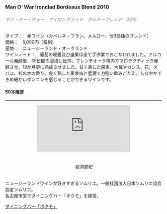 ### Man O’ War Ironclad Bordeaux Blend 2010
###### <font color="gray">マン・オー・ウォー　アイロンクラッド　ボルドーブレンド　2010</font>

タイプ：　赤ワイン（カベルネ・フラン、メルロー、他3品種のブレンド）  
価格：　5,000円（税別）  
産地：　ニュージーランド・オークランド  
ワインノート：　葡萄の収穫及び選果は全て手作業でおこなわれました。アルコール発酵後、35日間の浸漬し圧搾。フレンチオーク樽内でマロラクティック発酵させ、18か月更に熟成させました。甘く熟した果実、木苺やカシス、花、タバコ、杉の木の香り。良く熟した果実味と豊潤で力強い飲みごたえ。しなやかできめ細かいタンニンを感じることができるワインです。

#### 50本限定


<hr>
<div style="position:relative;text-align:center">
<div class="embed-wrap">
<iframe src="https://www.youtube.com/embed/LcMNWdI2LeA" frameborder="0" allow="accelerometer; autoplay; clipboard-write; encrypted-media; gyroscope; picture-in-picture" allowfullscreen></iframe>
</div>
</div>
<br>

  

<div style="text-align:center">

###### 岩須直紀

</div>

ニュージーランドワインが好きすぎるソムリエ。一般社団法人日本ソムリエ協会 認定ソムリエ。  
名古屋市栄でダイニングバー「ボクモ」を経営。  

[ダイニングバー「ボクモ」](https://www.bokumo.jp/)
